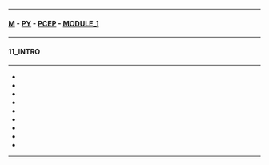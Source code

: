
---

#### [M](https://github.com/ttltrk/TTT/blob/master/menu.md) - [PY](https://github.com/ttltrk/TTT/blob/master/PY/PY.md) - [PCEP](https://github.com/ttltrk/TTT/blob/master/PY/PCEP/PCEP.md) - [MODULE_1](https://github.com/ttltrk/TTT/blob/master/PY/PCEP/MODULE_1/MODULE_1.md)

---

#### 11_INTRO

---

* [](#)
* [](#)
* [](#)
* [](#)
* [](#)
* [](#)
* [](#)
* [](#)
* [](#)

---

####
